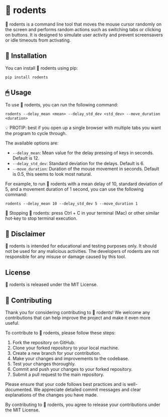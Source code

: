 # 🐀 rodents



🐀 rodents is a command line tool that moves the mouse cursor randomly on the screen and performs random actions such as switching tabs or clicking on buttons. It is designed to simulate user activity and prevent screensavers or idle timeouts from activating.

## 🚀 Installation

You can install 🐀 rodents using pip:

```
pip install rodents
```

## 🖱 Usage

To use 🐀 rodents, you can run the following command:

```
rodents --delay_mean <mean> --delay_std_dev <std_dev> --move_duration <duration>
```

💡 PROTIP: best if you open up a single browser with multiple tabs you want the program to cycle through.

The available options are:

- `--delay_mean`: Mean value for the delay pressing of keys in seconds. Default is 12.
- `--delay_std_dev`: Standard deviation for the delays. Default is 6.
- `--move_duration`: Duration of the mouse movement in seconds. Default is 0.5, this seems to look most natural.

For example, to run 🐀 rodents with a mean delay of 10, standard deviation of 5, and a movement duration of 1 second, you can use the following command:

```
rodents --delay_mean 10 --delay_std_dev 5 --move_duration 1
```

🛑 Stopping 🐀 rodents: press Ctrl + C in your terminal (Mac) or other similar hot-key to stop terminal execution.


## 🚨 Disclaimer

🐀 rodents is intended for educational and testing purposes only. It should not be used for any malicious activities. The developers of rodents are not responsible for any misuse or damage caused by this tool.

## License

🐀 rodents is released under the MIT License. 


## 🤝 Contributing

Thank you for considering contributing to 🐀 rodents! We welcome any contributions that can help improve the project and make it even more useful.

To contribute to 🐀 rodents, please follow these steps:

1. Fork the repository on GitHub.
2. Clone your forked repository to your local machine.
3. Create a new branch for your contribution.
4. Make your changes and improvements to the codebase.
5. Test your changes thoroughly.
6. Commit and push your changes to your forked repository.
7. Submit a pull request to the main repository.

Please ensure that your code follows best practices and is well-documented. We appreciate detailed commit messages and clear explanations of the changes you have made.

By contributing to 🐀 rodents, you agree to release your contributions under the MIT License.